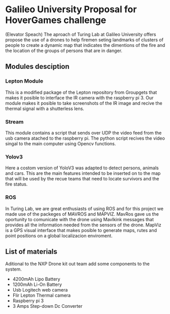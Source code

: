 # Galileo University Proposal for HoverGames challenge 
(Elevator Speach)
The aproach of Turing Lab at Galileo University offers propose the use of a drones to help firemen seting landmarks of clusters of people to create a dynamic map that indicates the dimentions of the fire and the location of the groups of persons that are in danger. 
## Modules desciption
### Lepton Module
This is a modified package of the Lepton repository from Groupgets that makes it posible to interface the IR camera with the raspberry pi 3. Our module makes it posible to take screenshots of the IR image and recive the thermal signal with a shutterless lens. 
### Stream 
This module contains a script that sends over UDP the video feed from the usb camera atached to the raspberry pi. The python script recives the video singal to the main computer using Opencv functions. 
### Yolov3
Here a costom version of YoloV3 was adapted to detect persons, animals and cars. This are the main features intended to be inserted on to the map that will be used by the recue teams that need to locate survivors and the fire status.
### ROS
In Turing Lab, we are great enthusiasts of using ROS and for this project we made use of the packeges of MAVROS and MAPVIZ. MavRos gave us the oportunity to comunicate with the drone using Mavlkink messages that provides all the information needed from the sensors of the drone. 
MapViz is a GPS visual interface that makes posible to generate maps, rutes and point positions on a global localizacion enviroment. 


## List of materials
Aditional to the NXP Drone kit out team add some components to the system. 
- 4200mAh Lipo Battery 
- 1200mAh Li-On Battery
- Usb Logitech web camera
- Flir Lepton Thermal camera
- Raspberry pi 3
- 3 Amps Step-down Dc Converter
## 
